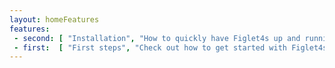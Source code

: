 ```yaml
---
layout: homeFeatures
features:
 - second: [ "Installation", "How to quickly have Figlet4s up and running in your project", "setup" ]
 - first:  [ "First steps", "Check out how to get started with Figlet4s", "using-figlet4s" ]
---
```

